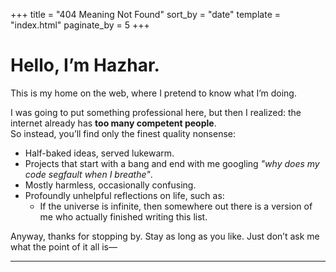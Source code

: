+++
title = "404 Meaning Not Found"
sort_by = "date"
template = "index.html"
paginate_by = 5
+++

# Hello, I’m Hazhar.

This is my home on the web, where I pretend to know what I’m doing.

I was going to put something professional here, but then I realized:
the internet already has **too many competent people**.  
So instead, you’ll find only the finest quality nonsense:

- Half-baked ideas, served lukewarm.
- Projects that start with a bang and end with me googling *"why does my code segfault when I breathe"*.
- Mostly harmless, occasionally confusing.
- Profoundly unhelpful reflections on life, such as:
  - If the universe is infinite, then somewhere out there is a version of me who actually finished writing this list.

Anyway, thanks for stopping by.
Stay as long as you like. Just don’t ask me what the point of it all is—

---


